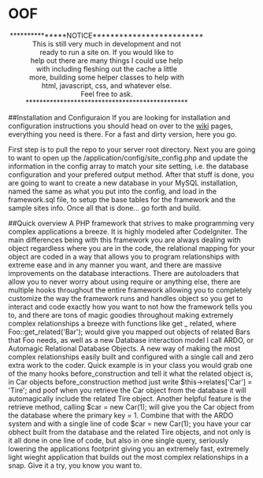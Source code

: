 OOF
===
<div style="width: 400px; text-align: center">
***************NOTICE************************* <br />
This is still very much in development and not <br />
ready to run a site on. If you would like to <br />
help out there are many things I could use help <br />
with including fleshing out the cache a little <br />
more, building some helper classes to help with <br />
html, javascript, css, and whatever else. <br />
Feel free to ask. <br />
***********************************************<br />
</div>

##Installation and Configuraion
If you are looking for installation and configuration instructions you should head on over
to the <a href="http://github.com/danwguy/OOF/wiki">wiki</a> pages, everything you need is there.
For a fast and dirty version, here you go.

First step is to pull the repo to your server root directory. Next you are going to want to
open up the /application/config/site_config.php and update the information in the config array
to match your site setting, i.e. the database configuration and your prefered output method.
After that stuff is done, you are going to want to create a new database in your MySQL installation, named
the same as what you put into the config, and load in the framework.sql file, to setup the base tables for the
framework and the sample sites info. Once all that is done... go forth and build.

##Quick overview
A PHP framework that strives to make programming very complex applications a breeze. 
It is highly modeled after CodeIgniter. The main differences being with this framework 
you are always dealing with object regardless where you are in the code, the relational
mapping for your object are coded in a way that allows you to program relationships with
extreme ease and in any manner you want, and there are massive improvements on the database
interactions. There are autoloaders that allow you to never worry about using require or anything
else, there are multiple hooks throughout the entire framework allowing you to completely customize
the way the framework runs and handles object so you get to interact and code exactly how you want to
not how the framework tells you to, and there are tons of magic goodies throughout making extremely
complex relationships a breeze with functions like get _ related, where Foo::get_related('Bar'); would
give you mapped out objects of related Bars that Foo needs, as well as a new Database interaction model
I call ARDO, or Automagic Relational Database Objects. A new way of making the most complex relationships
easily built and configured with a single call and zero extra work to the coder. Quick example is in your
class you would grab one of the many hooks before_construction and tell it what the related object is,
in Car objects before_construction method just write $this->relates['Car'] = 'Tire';
and poof when you retrieve the Car object from the database it will automagically include the related
Tire object. Another helpful feature is the retrieve method, calling $car = new Car(1); will
give you the Car object from the database where the primary key = 1. Combine that with the ARDO
system and with a single line of code $car = new Car(1); you have your car obhect built from the
database and the related Tire objects, and not only is it all done in one line of code, but also in one
single query, seriously lowering the applications footprint giving you an extremely fast, extremely light
wieght application that builds out the most complex relationships in a snap. Give it a try, you know you want to.
 

 

